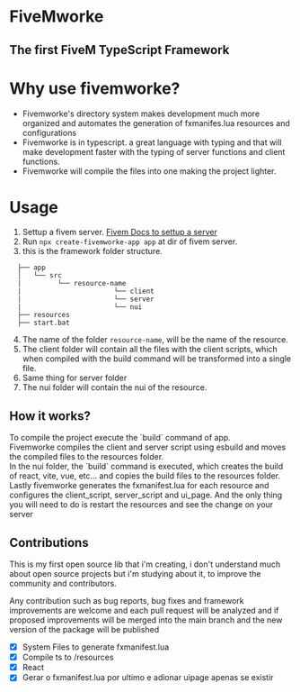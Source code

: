 # FiveMworke

## The first FiveM TypeScript Framework

# Why use fivemworke?

- Fivemworke's directory system makes development much more organized and automates the generation of fxmanifes.lua resources and configurations
- Fivemworke is in typescript. a great language with typing and that will make development faster with the typing of server functions and client functions.
- Fivemworke will compile the files into one making the project lighter.

# Usage

1. Settup a fivem server. <a href="https://docs.fivem.net/docs/server-manual/setting-up-a-server-vanilla/">Fivem Docs to settup a server</a>
2. Run `npx create-fivemworke-app app` at dir of fivem server.
3. this is the framework folder structure.

```.
  ├── app
  │   └── src
  |         └── resource-name
  |                       └── client
  |                       └── server
  |                       └── nui
  ├── resources
  ├── start.bat
```

4. The name of the folder `resource-name`, will be the name of the resource.
5. The client folder will contain all the files with the client scripts, which when compiled with the build command will be transformed into a single file.
6. Same thing for server folder
7. The nui folder will contain the nui of the resource.

## How it works?

<p>To compile the project execute the `build` command of app.<br />
Fivemworke compiles the client and server script using esbuild and moves the compiled files to the resources folder.<br />
In the nui folder, the `build` command is executed, which creates the build of react, vite, vue, etc... and copies the build files to the resources folder.<br />
Lastly fivemworke generates the fxmanifest.lua for each resource and configures the client_script, server_script and ui_page.
And the only thing you will need to do is restart the resources and see the change on your server
</p>

## Contributions

This is my first open source lib that i'm creating, i don't understand much about open source projects but i'm studying about it, to improve the community and contributors.

Any contribution such as bug reports, bug fixes and framework improvements are welcome and each pull request will be analyzed and if proposed improvements will be merged into the main branch and the new version of the package will be published

- [x] System Files to generate fxmanifest.lua
- [x] Compile ts to /resources
- [x] React
- [x] Gerar o fxmanifest.lua por ultimo e adionar uipage apenas se existir

